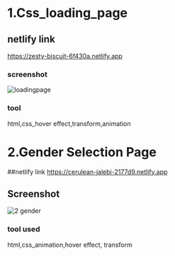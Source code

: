 # 1.Css_loading_page
## netlify link 
https://zesty-biscuit-6f430a.netlify.app
### screenshot
![loadingpage](https://user-images.githubusercontent.com/99964863/216089629-37c1beb3-a866-410d-ba8d-68b617a44771.png)
### tool
html,css_hover effect,transform,animation




# 2.Gender Selection Page
##netlify link 
https://cerulean-jalebi-2177d9.netlify.app
## Screenshot
![2 gender](https://user-images.githubusercontent.com/99964863/216307538-751f34cb-454c-4a84-9a56-044a8212dd54.png)
### tool used
html,css_animation,hover effect, transform
